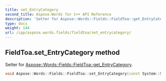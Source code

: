 ```yaml
---
title: set_EntryCategory
second_title: Aspose.Words for C++ API Reference
description: 'Setter for Aspose::Words::Fields::FieldToa::get_EntryCategory.'
type: docs
weight: 144
url: /cpp/aspose.words.fields/fieldtoa/set_entrycategory/
---
```

## FieldToa.set_EntryCategory method


Setter for [Aspose::Words::Fields::FieldToa::get_EntryCategory](../get_entrycategory/).

```cpp
void Aspose::Words::Fields::FieldToa::set_EntryCategory(const System::String &value)
```

